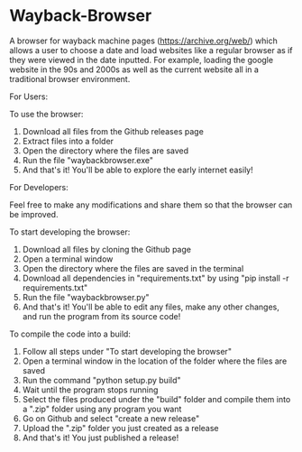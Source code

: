 # Wayback-Browser
A browser for wayback machine pages (https://archive.org/web/) which allows a user to choose a date and load websites like a regular browser as if they were viewed in the date inputted. For example, loading the google website in the 90s and 2000s as well as the current website all in a traditional browser environment.


For Users:

To use the browser:
  1. Download all files from the Github releases page
  2. Extract files into a folder
  4. Open the directory where the files are saved
  5. Run the file "waybackbrowser.exe"
  6. And that's it! You'll be able to explore the early internet easily!

For Developers:

Feel free to make any modifications and share them so that the browser can be improved.

To start developing the browser:
  1. Download all files by cloning the Github page
  2. Open a terminal window
  3. Open the directory where the files are saved in the terminal
  4. Download all dependencies in "requirements.txt" by using "pip install -r requirements.txt"
  5. Run the file "waybackbrowser.py"
  6. And that's it! You'll be able to edit any files, make any other changes, and run the program from its source code!

To compile the code into a build:
  1. Follow all steps under "To start developing the browser"
  2. Open a terminal window in the location of the folder where the files are saved
  3. Run the command "python setup.py build"
  4. Wait until the program stops running
  5. Select the files produced under the "build" folder and compile them into a ".zip" folder using any program you want
  6. Go on Github and select "create a new release"
  7. Upload the ".zip" folder you just created as a release
  8. And that's it! You just published a release!
